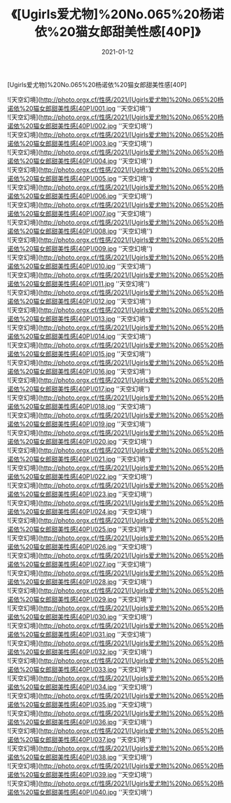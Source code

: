 ﻿---
layout: post
title: 《[Ugirls爱尤物]%20No.065%20杨诺依%20猫女郎甜美性感[40P]》
date: 2021-01-12
img: http://photo.orgx.cf/性感/2021/[Ugirls爱尤物]%20No.065%20杨诺依%20猫女郎甜美性感[40P]/000.jpg
tags: [美女,性感,泳衣]
---

[Ugirls爱尤物]%20No.065%20杨诺依%20猫女郎甜美性感[40P]



![天空幻境](http://photo.orgx.cf/性感/2021/[Ugirls爱尤物]%20No.065%20杨诺依%20猫女郎甜美性感[40P]/001.jpg ''天空幻境'')<br>
![天空幻境](http://photo.orgx.cf/性感/2021/[Ugirls爱尤物]%20No.065%20杨诺依%20猫女郎甜美性感[40P]/002.jpg ''天空幻境'')<br>
![天空幻境](http://photo.orgx.cf/性感/2021/[Ugirls爱尤物]%20No.065%20杨诺依%20猫女郎甜美性感[40P]/003.jpg ''天空幻境'')<br>
![天空幻境](http://photo.orgx.cf/性感/2021/[Ugirls爱尤物]%20No.065%20杨诺依%20猫女郎甜美性感[40P]/004.jpg ''天空幻境'')<br>
![天空幻境](http://photo.orgx.cf/性感/2021/[Ugirls爱尤物]%20No.065%20杨诺依%20猫女郎甜美性感[40P]/005.jpg ''天空幻境'')<br>
![天空幻境](http://photo.orgx.cf/性感/2021/[Ugirls爱尤物]%20No.065%20杨诺依%20猫女郎甜美性感[40P]/006.jpg ''天空幻境'')<br>
![天空幻境](http://photo.orgx.cf/性感/2021/[Ugirls爱尤物]%20No.065%20杨诺依%20猫女郎甜美性感[40P]/007.jpg ''天空幻境'')<br>
![天空幻境](http://photo.orgx.cf/性感/2021/[Ugirls爱尤物]%20No.065%20杨诺依%20猫女郎甜美性感[40P]/008.jpg ''天空幻境'')<br>
![天空幻境](http://photo.orgx.cf/性感/2021/[Ugirls爱尤物]%20No.065%20杨诺依%20猫女郎甜美性感[40P]/009.jpg ''天空幻境'')<br>
![天空幻境](http://photo.orgx.cf/性感/2021/[Ugirls爱尤物]%20No.065%20杨诺依%20猫女郎甜美性感[40P]/010.jpg ''天空幻境'')<br>
![天空幻境](http://photo.orgx.cf/性感/2021/[Ugirls爱尤物]%20No.065%20杨诺依%20猫女郎甜美性感[40P]/011.jpg ''天空幻境'')<br>
![天空幻境](http://photo.orgx.cf/性感/2021/[Ugirls爱尤物]%20No.065%20杨诺依%20猫女郎甜美性感[40P]/012.jpg ''天空幻境'')<br>
![天空幻境](http://photo.orgx.cf/性感/2021/[Ugirls爱尤物]%20No.065%20杨诺依%20猫女郎甜美性感[40P]/013.jpg ''天空幻境'')<br>
![天空幻境](http://photo.orgx.cf/性感/2021/[Ugirls爱尤物]%20No.065%20杨诺依%20猫女郎甜美性感[40P]/014.jpg ''天空幻境'')<br>
![天空幻境](http://photo.orgx.cf/性感/2021/[Ugirls爱尤物]%20No.065%20杨诺依%20猫女郎甜美性感[40P]/015.jpg ''天空幻境'')<br>
![天空幻境](http://photo.orgx.cf/性感/2021/[Ugirls爱尤物]%20No.065%20杨诺依%20猫女郎甜美性感[40P]/016.jpg ''天空幻境'')<br>
![天空幻境](http://photo.orgx.cf/性感/2021/[Ugirls爱尤物]%20No.065%20杨诺依%20猫女郎甜美性感[40P]/017.jpg ''天空幻境'')<br>
![天空幻境](http://photo.orgx.cf/性感/2021/[Ugirls爱尤物]%20No.065%20杨诺依%20猫女郎甜美性感[40P]/018.jpg ''天空幻境'')<br>
![天空幻境](http://photo.orgx.cf/性感/2021/[Ugirls爱尤物]%20No.065%20杨诺依%20猫女郎甜美性感[40P]/019.jpg ''天空幻境'')<br>
![天空幻境](http://photo.orgx.cf/性感/2021/[Ugirls爱尤物]%20No.065%20杨诺依%20猫女郎甜美性感[40P]/020.jpg ''天空幻境'')<br>
![天空幻境](http://photo.orgx.cf/性感/2021/[Ugirls爱尤物]%20No.065%20杨诺依%20猫女郎甜美性感[40P]/021.jpg ''天空幻境'')<br>
![天空幻境](http://photo.orgx.cf/性感/2021/[Ugirls爱尤物]%20No.065%20杨诺依%20猫女郎甜美性感[40P]/022.jpg ''天空幻境'')<br>
![天空幻境](http://photo.orgx.cf/性感/2021/[Ugirls爱尤物]%20No.065%20杨诺依%20猫女郎甜美性感[40P]/023.jpg ''天空幻境'')<br>
![天空幻境](http://photo.orgx.cf/性感/2021/[Ugirls爱尤物]%20No.065%20杨诺依%20猫女郎甜美性感[40P]/024.jpg ''天空幻境'')<br>
![天空幻境](http://photo.orgx.cf/性感/2021/[Ugirls爱尤物]%20No.065%20杨诺依%20猫女郎甜美性感[40P]/025.jpg ''天空幻境'')<br>
![天空幻境](http://photo.orgx.cf/性感/2021/[Ugirls爱尤物]%20No.065%20杨诺依%20猫女郎甜美性感[40P]/026.jpg ''天空幻境'')<br>
![天空幻境](http://photo.orgx.cf/性感/2021/[Ugirls爱尤物]%20No.065%20杨诺依%20猫女郎甜美性感[40P]/027.jpg ''天空幻境'')<br>
![天空幻境](http://photo.orgx.cf/性感/2021/[Ugirls爱尤物]%20No.065%20杨诺依%20猫女郎甜美性感[40P]/028.jpg ''天空幻境'')<br>
![天空幻境](http://photo.orgx.cf/性感/2021/[Ugirls爱尤物]%20No.065%20杨诺依%20猫女郎甜美性感[40P]/029.jpg ''天空幻境'')<br>
![天空幻境](http://photo.orgx.cf/性感/2021/[Ugirls爱尤物]%20No.065%20杨诺依%20猫女郎甜美性感[40P]/030.jpg ''天空幻境'')<br>
![天空幻境](http://photo.orgx.cf/性感/2021/[Ugirls爱尤物]%20No.065%20杨诺依%20猫女郎甜美性感[40P]/031.jpg ''天空幻境'')<br>
![天空幻境](http://photo.orgx.cf/性感/2021/[Ugirls爱尤物]%20No.065%20杨诺依%20猫女郎甜美性感[40P]/032.jpg ''天空幻境'')<br>
![天空幻境](http://photo.orgx.cf/性感/2021/[Ugirls爱尤物]%20No.065%20杨诺依%20猫女郎甜美性感[40P]/033.jpg ''天空幻境'')<br>
![天空幻境](http://photo.orgx.cf/性感/2021/[Ugirls爱尤物]%20No.065%20杨诺依%20猫女郎甜美性感[40P]/034.jpg ''天空幻境'')<br>
![天空幻境](http://photo.orgx.cf/性感/2021/[Ugirls爱尤物]%20No.065%20杨诺依%20猫女郎甜美性感[40P]/035.jpg ''天空幻境'')<br>
![天空幻境](http://photo.orgx.cf/性感/2021/[Ugirls爱尤物]%20No.065%20杨诺依%20猫女郎甜美性感[40P]/036.jpg ''天空幻境'')<br>
![天空幻境](http://photo.orgx.cf/性感/2021/[Ugirls爱尤物]%20No.065%20杨诺依%20猫女郎甜美性感[40P]/037.jpg ''天空幻境'')<br>
![天空幻境](http://photo.orgx.cf/性感/2021/[Ugirls爱尤物]%20No.065%20杨诺依%20猫女郎甜美性感[40P]/038.jpg ''天空幻境'')<br>
![天空幻境](http://photo.orgx.cf/性感/2021/[Ugirls爱尤物]%20No.065%20杨诺依%20猫女郎甜美性感[40P]/039.jpg ''天空幻境'')<br>
![天空幻境](http://photo.orgx.cf/性感/2021/[Ugirls爱尤物]%20No.065%20杨诺依%20猫女郎甜美性感[40P]/040.jpg ''天空幻境'')<br>